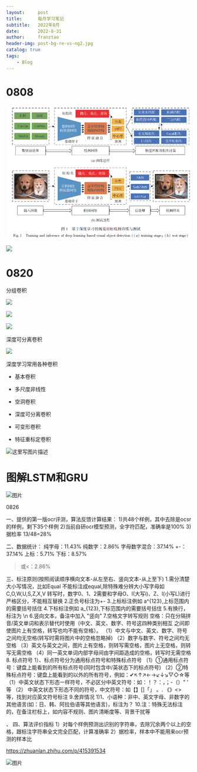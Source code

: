 ```yaml
---
layout:     post
title:      每月学习笔记
subtitle:   2022年8月
date:       2022-8-31
author:     franztao
header-img: post-bg-re-vs-ng2.jpg
catalog: true
tags:
    - Blog
---
```


# 0808

![](https://raw.githubusercontent.com/franztao/blog_picture/main/marktext/2022-08-08-15-46-26-image.png)

![](https://pic1.zhimg.com/80/v2-fa2ac3d71e9a92654d524d691adeece0_720w.jpg)

# 0820

 分组卷积

![](https://img2020.cnblogs.com/blog/1908255/202102/1908255-20210223222617083-832059149.png)

![](https://img2020.cnblogs.com/blog/1908255/202102/1908255-20210223222649055-1721975757.png)

![](https://img2020.cnblogs.com/blog/1908255/202102/1908255-20210223222703338-407757412.png)

深度可分离卷积

![](https://img2020.cnblogs.com/blog/1908255/202103/1908255-20210315185306607-972860030.png)

深度学习常用各种卷积

- 基本卷积

- 多尺度非线性

- 空洞卷积

- 深度可分离卷积

- 可变形卷积

- 特征重标定卷积

![这里写图片描述](https://img-blog.csdn.net/20180726212156279?watermark/2/text/aHR0cHM6Ly9ibG9nLmNzZG4ubmV0L3FxXzM1NDUxNTcy/font/5a6L5L2T/fontsize/400/fill/I0JBQkFCMA==/dissolve/70)





# 图解LSTM和GRU

![图片](https://mmbiz.qpic.cn/mmbiz_jpg/jupejmznDC8P7tJo4iaYYxVmCBon0iblvr13LfZtqXzPiao50og1xdyrjibNekIibhmlFzm2hNMMW30R37SpgkiczUjA/640?wx_fmt=jpeg&wxfrom=5&wx_lazy=1&wx_co=1)





0826



一、提供的第一版ocr评测，算法反馈计算结果：
1)共48个样例，其中去除是ocsr的样例，剩下35个样例
2)当前自研ocr模型预测，全字符匹配，准确率是100%
3)据检率 13/48=28%

二、数据统计：
纯字母：11.43%
纯数字：2.86%
字母数字混合：37.14%
+-：37.14%
上标：5.71%
下标：8.57%

> 或<：2.86%

三、标注原则(按照阅读顺序横向文本-从左至右、竖向文本-从上至下)
1.需分清楚大小写情况，比如Equal 不能标注成equal,除特殊难分辨大小写字母如C,O,W,U,S,Z,X,V
转写时，数字0、1、2需要和字母O、I(大写i)、Z、l(小写L)进行严格区分，不能相互替换
2.正负号标注为+-
3.上标标注例如 a^{123},上标范围内的需要括号括住
4.下标标注例如 a_{123},下标范围内的需要括号括住
5.有换行，标注为 \n
6.竖向文本，备注中加入 "竖向"
7.空格文字转写规则
空格：只在分隔拼音/英文单词和表示替代时使用（中文、英文、数字、符号这四种类别相互
之间即使图片上有空格，转写也均不能有空格）。
（1）中文与中文、英文、数字、符号之间均无空格(转写时需将图片中的空格忽略掉)
（2）数字与数字、符号之间均无空格
（3）英文与英文之间，图片上有空格，则转写需空格，图片上无空格，则转写无需空格
（4）同一英文单词内部字母间由字间距造成的空格，转写时无需空格
8. 标点符号
1）、标点符号分为通用标点符号和特殊标点符号
（1）①通用标点符号：键盘上能看到的所有标点符号(同时包含中/英状态下的标点符号)
（2）②特殊标点符号：键盘上能看到的以外的所有符号，例如：✔↖↑↗←→↙↓↘▽◇☆等
（1）中英文状态下形态一样符号，不必区分中英文符号：如：！？：，；-（）" ' 等
（2） 中英文状态下形态不同的符号，中文符号：如【】[]「」 。. 《》<>等，找到对应英文符号标注
9.舍弃情况
1)1、小语种：非中、英文字母、非数字的其他语言(如：日、韩、阿拉伯语等其他语言)，标注为？
10.注：特殊无法标注的，在备注栏标上，如内容不规则、图片清晰度等、背景干扰等

、
四、算法评价指标
1）对每个样例预测出识别的字符串，去除冗余两个以上的空格，跟标注字符串全文完全匹配，计算准确率
2）据检率，样本中不能用来ocr预测的样本比



https://zhuanlan.zhihu.com/p/415391534







![图片](https://mmbiz.qpic.cn/mmbiz_png/bicdMLzImlibQeibcTAuRACNicGu4icHQicWXI3icNokDveHAyicxWIY1LMPrRedxhvVPJzp7jLwrbQISrHzWevOZxmACA/640?wx_fmt=jpeg&wxfrom=5&wx_lazy=1&wx_co=1)

